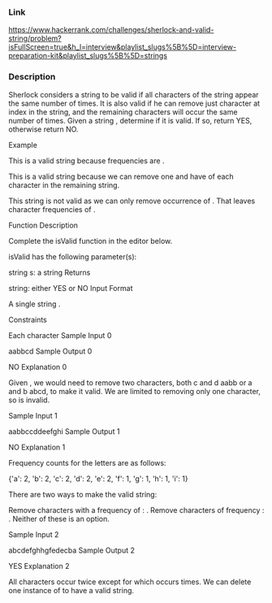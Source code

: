 ### Link
https://www.hackerrank.com/challenges/sherlock-and-valid-string/problem?isFullScreen=true&h_l=interview&playlist_slugs%5B%5D=interview-preparation-kit&playlist_slugs%5B%5D=strings

### Description
Sherlock considers a string to be valid if all characters of the string appear the same number of times. It is also valid if he can remove just  character at  index in the string, and the remaining characters will occur the same number of times. Given a string , determine if it is valid. If so, return YES, otherwise return NO.

Example

This is a valid string because frequencies are .


This is a valid string because we can remove one  and have  of each character in the remaining string.


This string is not valid as we can only remove  occurrence of . That leaves character frequencies of .

Function Description

Complete the isValid function in the editor below.

isValid has the following parameter(s):

string s: a string
Returns

string: either YES or NO
Input Format

A single string .

Constraints

Each character 
Sample Input 0

aabbcd
Sample Output 0

NO
Explanation 0

Given , we would need to remove two characters, both c and d  aabb or a and b  abcd, to make it valid. We are limited to removing only one character, so  is invalid.

Sample Input 1

aabbccddeefghi
Sample Output 1

NO
Explanation 1

Frequency counts for the letters are as follows:

{'a': 2, 'b': 2, 'c': 2, 'd': 2, 'e': 2, 'f': 1, 'g': 1, 'h': 1, 'i': 1}

There are two ways to make the valid string:

Remove  characters with a frequency of : .
Remove  characters of frequency : .
Neither of these is an option.

Sample Input 2

abcdefghhgfedecba
Sample Output 2

YES
Explanation 2

All characters occur twice except for  which occurs  times. We can delete one instance of  to have a valid string.